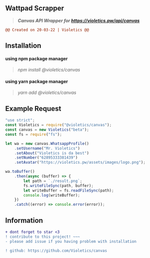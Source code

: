 ## Wattpad Scrapper

> **_Canvas API Wrapper for https://violetics.pw/api/canvas_**

```diff
@@ Created on 20-03-22 | Violetics @@
```

## Installation

<h4>
  using npm package manager
</h4>

> _npm install @violetics/canvas_

<h4>
  using yarn package manager
</h4>

> _yarn add @violetics/canvas_

## Example Request

```javascript
"use strict";
const Violetics = require("@violetics/canvas");
const canvas = new Violetics("beta");
const fs = require("fs");

let wa = new canvas.WhatsappProfile()
    .setUsername("Mr. Violetics")
    .setAbout("Violetics is da best")
    .setNumber("62895333381439")
    .setAvatar("https://violetics.pw/assets/images/logo.png");

wa.toBuffer()
    .then(async (buffer) => {
        let path = `./result.png`;
        fs.writeFileSync(path, buffer);
        let writeBuffer = fs.readFileSync(path);
        console.log(writeBuffer);
    })
    .catch((error) => console.error(error));
```

## Information

```diff
+ dont forget to star <3
! contribute to this project! ~~~
- please add issue if you having problem with installation

! github: https://github.com/Violetics/canvas
```
